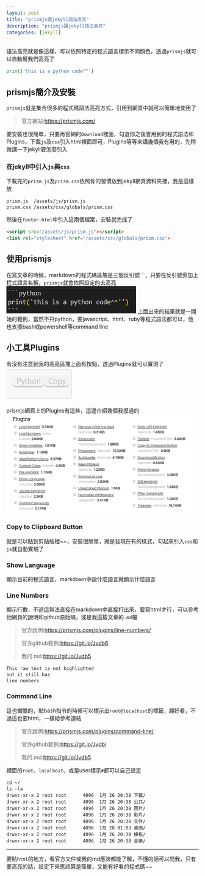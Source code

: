 ```yaml
---
layout: post
title: "prismjs讓jekyll語法高亮"
description: "prismjs讓jekyll語法高亮"
categories: [jekyll]
---
```


語法高亮就是像這樣，可以依照特定的程式語言標示不同顏色，透過`prismjs`就可以自動幫我們高亮了

```python
print('this is a python code^^')
```
<!--more-->

## prismjs簡介及安裝
`prismjs`就是集合很多的程式碼語法高亮方式，引用到網頁中就可以簡單地使用了
> 官方網站:<https://prismjs.com/>

要安裝也很簡單，只要再官網的`Download`裡面，勾選你之後會用到的程式語法和Plugins，下載`js`及`css`引入html裡面即可，Plugins等等來講幾個我有用的，先稍微講一下jekyll要怎麼引入

### 在jekyll中引入`js`與`css`
下載完的`prism.js`及`prism.css`依照你的習慣放到jekyll網頁資料夾裡，我是這樣放
```
prism.js  /assets/js/prism.js
prism.css /assets/css/globals/prism.css
```
然後在`footer.html`中引入這兩個檔案，安裝就完成了
```html
<script src="/assets/js/prism.js"></script>
<link rel="stylesheet" href="/assets/css/globals/prism.css">
```

## 使用prismjs
在寫文章的時候，markdown的程式碼區塊是三個反引號```，只要在反引號旁加上程式語言名稱，`prismjs`就會依照設定的去高亮
![01](/attachments/2020-04-02-prismjs-in-jekyll/01.png)
上面出來的結果就是一開始的範例，當然不只python，要javascript、html、ruby等程式語法都可以，他也支援bash或powershell等command line

## 小工具Plugins
有沒有注意到我的高亮區塊上面有按鈕，透過Plugins就可以實現了
![02](/attachments/2020-04-02-prismjs-in-jekyll/02.png)

prismjs網頁上的Plugins有這些，這邊介紹幾個我摸過的
![03](/attachments/2020-04-02-prismjs-in-jekyll/03.png)

### Copy to Clipboard Button
就是可以貼到剪貼版裡~~，安裝很簡單，就是我現在有的樣式，勾起來引入`css`和`js`就自動實現了

### Show Language
顯示目前的程式語言，markdown中設什麼語言就顯示什麼語言

### Line Numbers
顯示行數，不過這無法直接在markdown中直接打出來，要寫html才行，可以參考他網頁的說明和github原始碼，或是我這篇文章的`.md`檔
>官方說明:<https://prismjs.com/plugins/line-numbers/>
> 
>官方github範例:<https://git.io/Jvdb6>
> 
>我的.md:<https://git.io/Jvdb5>

<pre class="language-none line-numbers"><code>This raw text is not highlighted
but it still has
line numbers</code></pre>

### Command Line
這也蠻酷的，貼bash指令的時候可以標示出`root@localhost`的標籤，頗好看，不過這也要html，一樣給參考連結
>官方說明:<https://prismjs.com/plugins/command-line/>
>
>官方github範例:<https://git.io/Jvdbi>
>
>我的.md:<https://git.io/Jvdb5>

裡面的`root`、`localhost`、或是user標示`#`都可以自己設定

<pre class="command-line" data-user="root" data-host="localhost" data-output="3-10"><code class="language-bash" >cd ~/
ls -la
drwxr-xr-x 2 root root      4096  1月 26 20:38 下載/
drwxr-xr-x 2 root root      4096  1月 26 20:38 公共/
drwxr-xr-x 2 root root      4096  1月 26 20:38 圖片/
drwxr-xr-x 2 root root      4096  1月 26 20:38 影片/
drwxr-xr-x 2 root root      4096  1月 26 20:38 文件/
drwxr-xr-x 2 root root      4096  1月 28 01:03 桌面/
drwxr-xr-x 2 root root      4096  1月 26 20:38 模板/
drwxr-xr-x 2 root root      4096  1月 26 20:38 音樂/</code></pre>

- - -
要貼`html`的地方，看官方文件或我的md應該都能了解，不懂的話可以問我，只有要高亮的話，設定下來應該算是簡單，又能有好看的程式碼~~

